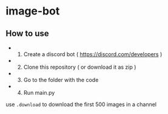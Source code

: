 # image-bot

## How to use

* 1. Create a discord bot ( https://discord.com/developers )
* 2. Clone this repository ( or download it as zip )
* 3. Go to the folder with the code
* 4. Run main.py

use `.download` to download the first 500 images in a channel
